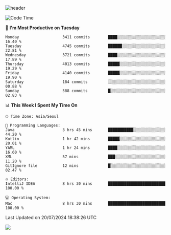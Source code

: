 ![header](https://capsule-render.vercel.app/api?type=Egg&color=timeAuto&height=300&section=header&text=PoPo&fontSize=90&animation=fadeIn)

  <!--START_SECTION:waka-->
![Code Time](http://img.shields.io/badge/Code%20Time-1%2C764%20hrs%2046%20mins-blue)

📅 **I'm Most Productive on Tuesday** 

```text
Monday                   3411 commits        ████░░░░░░░░░░░░░░░░░░░░░   16.40 % 
Tuesday                  4745 commits        ██████░░░░░░░░░░░░░░░░░░░   22.81 % 
Wednesday                3721 commits        ████░░░░░░░░░░░░░░░░░░░░░   17.89 % 
Thursday                 4013 commits        █████░░░░░░░░░░░░░░░░░░░░   19.29 % 
Friday                   4140 commits        █████░░░░░░░░░░░░░░░░░░░░   19.90 % 
Saturday                 184 commits         ░░░░░░░░░░░░░░░░░░░░░░░░░   00.88 % 
Sunday                   588 commits         █░░░░░░░░░░░░░░░░░░░░░░░░   02.83 % 
```


📊 **This Week I Spent My Time On** 

```text
🕑︎ Time Zone: Asia/Seoul

💬 Programming Languages: 
Java                     3 hrs 45 mins       ███████████░░░░░░░░░░░░░░   44.20 % 
Kotlin                   1 hr 42 mins        █████░░░░░░░░░░░░░░░░░░░░   20.01 % 
YAML                     1 hr 24 mins        ████░░░░░░░░░░░░░░░░░░░░░   16.60 % 
XML                      57 mins             ███░░░░░░░░░░░░░░░░░░░░░░   11.20 % 
GitIgnore file           12 mins             █░░░░░░░░░░░░░░░░░░░░░░░░   02.47 % 

🔥 Editors: 
IntelliJ IDEA            8 hrs 30 mins       █████████████████████████   100.00 % 

💻 Operating System: 
Mac                      8 hrs 30 mins       █████████████████████████   100.00 % 
```


 Last Updated on 20/07/2024 18:38:26 UTC
<!--END_SECTION:waka-->



<img src="https://capsule-render.vercel.app/api?type=Egg&color=timeAuto&height=300&section=footer&text=PoPo&fontSize=90&animation=fadeIn&reversal=true" />
